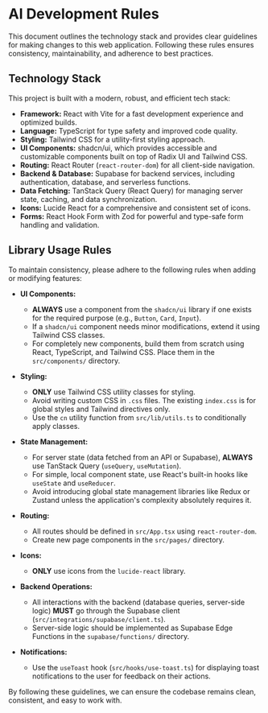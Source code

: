 # AI Development Rules

This document outlines the technology stack and provides clear guidelines for making changes to this web application. Following these rules ensures consistency, maintainability, and adherence to best practices.

## Technology Stack

This project is built with a modern, robust, and efficient tech stack:

-   **Framework:** React with Vite for a fast development experience and optimized builds.
-   **Language:** TypeScript for type safety and improved code quality.
-   **Styling:** Tailwind CSS for a utility-first styling approach.
-   **UI Components:** shadcn/ui, which provides accessible and customizable components built on top of Radix UI and Tailwind CSS.
-   **Routing:** React Router (`react-router-dom`) for all client-side navigation.
-   **Backend & Database:** Supabase for backend services, including authentication, database, and serverless functions.
-   **Data Fetching:** TanStack Query (React Query) for managing server state, caching, and data synchronization.
-   **Icons:** Lucide React for a comprehensive and consistent set of icons.
-   **Forms:** React Hook Form with Zod for powerful and type-safe form handling and validation.

## Library Usage Rules

To maintain consistency, please adhere to the following rules when adding or modifying features:

-   **UI Components:**
    -   **ALWAYS** use a component from the `shadcn/ui` library if one exists for the required purpose (e.g., `Button`, `Card`, `Input`).
    -   If a `shadcn/ui` component needs minor modifications, extend it using Tailwind CSS classes.
    -   For completely new components, build them from scratch using React, TypeScript, and Tailwind CSS. Place them in the `src/components/` directory.

-   **Styling:**
    -   **ONLY** use Tailwind CSS utility classes for styling.
    -   Avoid writing custom CSS in `.css` files. The existing `index.css` is for global styles and Tailwind directives only.
    -   Use the `cn` utility function from `src/lib/utils.ts` to conditionally apply classes.

-   **State Management:**
    -   For server state (data fetched from an API or Supabase), **ALWAYS** use TanStack Query (`useQuery`, `useMutation`).
    -   For simple, local component state, use React's built-in hooks like `useState` and `useReducer`.
    -   Avoid introducing global state management libraries like Redux or Zustand unless the application's complexity absolutely requires it.

-   **Routing:**
    -   All routes should be defined in `src/App.tsx` using `react-router-dom`.
    -   Create new page components in the `src/pages/` directory.

-   **Icons:**
    -   **ONLY** use icons from the `lucide-react` library.

-   **Backend Operations:**
    -   All interactions with the backend (database queries, server-side logic) **MUST** go through the Supabase client (`src/integrations/supabase/client.ts`).
    -   Server-side logic should be implemented as Supabase Edge Functions in the `supabase/functions/` directory.

-   **Notifications:**
    -   Use the `useToast` hook (`src/hooks/use-toast.ts`) for displaying toast notifications to the user for feedback on their actions.

By following these guidelines, we can ensure the codebase remains clean, consistent, and easy to work with.